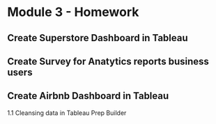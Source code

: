 # Module 3 - Homework

## Create Superstore Dashboard in Tableau


## Create Survey for Anatytics reports business users


## Create Airbnb Dashboard in Tableau

1.1 Cleansing data in Tableau Prep Builder
